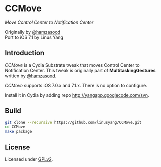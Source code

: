# CCMove
_Move Control Center to Notification Center_

Originally by [@hamzasood](https://github.com/hamzasood)     
Port to iOS 7.1 by Linus Yang

## Introduction
*CCMove* is a Cydia Substrate tweak that moves Control Center to Notification Center. This tweak is originally part of **MultitaskingGestures** written by [@hamzasood](https://github.com/hamzasood/MultitaskingGestures).

*CCMove* supports iOS 7.0.x and 7.1.x. There is no option to configure.

Install it in Cydia by adding repo http://yangapp.googlecode.com/svn.

## Build
```bash
git clone --recursive https://github.com/linusyang/CCMove.git
cd CCMove
make package
```

## License
Licensed under [GPLv2](http://www.gnu.org/licenses/gpl-2.0.html).
